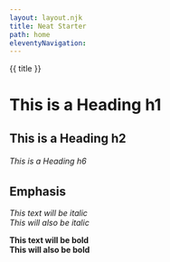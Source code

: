 ```yaml
---
layout: layout.njk
title: Neat Starter
path: home
eleventyNavigation:
---
```

{{ title }}

# This is a Heading h1

## This is a Heading h2

###### This is a Heading h6

## Emphasis

*This text will be italic*\
*This will also be italic*

**This text will be bold**\
**This will also be bold**
